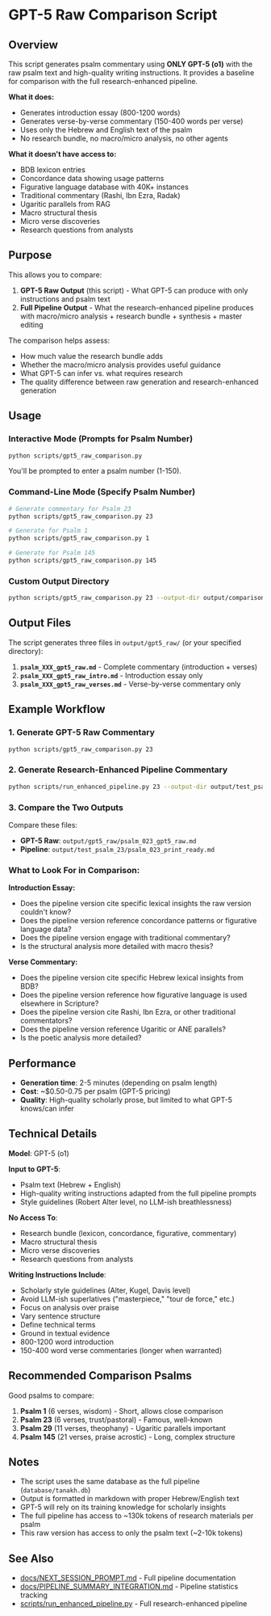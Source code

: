 # GPT-5 Raw Comparison Script

## Overview

This script generates psalm commentary using **ONLY GPT-5 (o1)** with the raw psalm text and high-quality writing instructions. It provides a baseline for comparison with the full research-enhanced pipeline.

**What it does:**
- Generates introduction essay (800-1200 words)
- Generates verse-by-verse commentary (150-400 words per verse)
- Uses only the Hebrew and English text of the psalm
- No research bundle, no macro/micro analysis, no other agents

**What it doesn't have access to:**
- BDB lexicon entries
- Concordance data showing usage patterns
- Figurative language database with 40K+ instances
- Traditional commentary (Rashi, Ibn Ezra, Radak)
- Ugaritic parallels from RAG
- Macro structural thesis
- Micro verse discoveries
- Research questions from analysts

## Purpose

This allows you to compare:
1. **GPT-5 Raw Output** (this script) - What GPT-5 can produce with only instructions and psalm text
2. **Full Pipeline Output** - What the research-enhanced pipeline produces with macro/micro analysis + research bundle + synthesis + master editing

The comparison helps assess:
- How much value the research bundle adds
- Whether the macro/micro analysis provides useful guidance
- What GPT-5 can infer vs. what requires research
- The quality difference between raw generation and research-enhanced generation

## Usage

### Interactive Mode (Prompts for Psalm Number)

```bash
python scripts/gpt5_raw_comparison.py
```

You'll be prompted to enter a psalm number (1-150).

### Command-Line Mode (Specify Psalm Number)

```bash
# Generate commentary for Psalm 23
python scripts/gpt5_raw_comparison.py 23

# Generate for Psalm 1
python scripts/gpt5_raw_comparison.py 1

# Generate for Psalm 145
python scripts/gpt5_raw_comparison.py 145
```

### Custom Output Directory

```bash
python scripts/gpt5_raw_comparison.py 23 --output-dir output/comparisons/psalm_23
```

## Output Files

The script generates three files in `output/gpt5_raw/` (or your specified directory):

1. **`psalm_XXX_gpt5_raw.md`** - Complete commentary (introduction + verses)
2. **`psalm_XXX_gpt5_raw_intro.md`** - Introduction essay only
3. **`psalm_XXX_gpt5_raw_verses.md`** - Verse-by-verse commentary only

## Example Workflow

### 1. Generate GPT-5 Raw Commentary

```bash
python scripts/gpt5_raw_comparison.py 23
```

### 2. Generate Research-Enhanced Pipeline Commentary

```bash
python scripts/run_enhanced_pipeline.py 23 --output-dir output/test_psalm_23
```

### 3. Compare the Two Outputs

Compare these files:
- **GPT-5 Raw**: `output/gpt5_raw/psalm_023_gpt5_raw.md`
- **Pipeline**: `output/test_psalm_23/psalm_023_print_ready.md`

### What to Look For in Comparison:

**Introduction Essay:**
- Does the pipeline version cite specific lexical insights the raw version couldn't know?
- Does the pipeline version reference concordance patterns or figurative language data?
- Does the pipeline version engage with traditional commentary?
- Is the structural analysis more detailed with macro thesis?

**Verse Commentary:**
- Does the pipeline version cite specific Hebrew lexical insights from BDB?
- Does the pipeline version reference how figurative language is used elsewhere in Scripture?
- Does the pipeline version cite Rashi, Ibn Ezra, or other traditional commentators?
- Does the pipeline version reference Ugaritic or ANE parallels?
- Is the poetic analysis more detailed?

## Performance

- **Generation time**: 2-5 minutes (depending on psalm length)
- **Cost**: ~$0.50-0.75 per psalm (GPT-5 pricing)
- **Quality**: High-quality scholarly prose, but limited to what GPT-5 knows/can infer

## Technical Details

**Model**: GPT-5 (o1)

**Input to GPT-5**:
- Psalm text (Hebrew + English)
- High-quality writing instructions adapted from the full pipeline prompts
- Style guidelines (Robert Alter level, no LLM-ish breathlessness)

**No Access To**:
- Research bundle (lexicon, concordance, figurative, commentary)
- Macro structural thesis
- Micro verse discoveries
- Research questions from analysts

**Writing Instructions Include**:
- Scholarly style guidelines (Alter, Kugel, Davis level)
- Avoid LLM-ish superlatives ("masterpiece," "tour de force," etc.)
- Focus on analysis over praise
- Vary sentence structure
- Define technical terms
- Ground in textual evidence
- 800-1200 word introduction
- 150-400 word verse commentaries (longer when warranted)

## Recommended Comparison Psalms

Good psalms to compare:

1. **Psalm 1** (6 verses, wisdom) - Short, allows close comparison
2. **Psalm 23** (6 verses, trust/pastoral) - Famous, well-known
3. **Psalm 29** (11 verses, theophany) - Ugaritic parallels important
4. **Psalm 145** (21 verses, praise acrostic) - Long, complex structure

## Notes

- The script uses the same database as the full pipeline (`database/tanakh.db`)
- Output is formatted in markdown with proper Hebrew/English text
- GPT-5 will rely on its training knowledge for scholarly insights
- The full pipeline has access to ~130k tokens of research materials per psalm
- This raw version has access to only the psalm text (~2-10k tokens)

## See Also

- [docs/NEXT_SESSION_PROMPT.md](NEXT_SESSION_PROMPT.md) - Full pipeline documentation
- [docs/PIPELINE_SUMMARY_INTEGRATION.md](PIPELINE_SUMMARY_INTEGRATION.md) - Pipeline statistics tracking
- [scripts/run_enhanced_pipeline.py](../scripts/run_enhanced_pipeline.py) - Full research-enhanced pipeline
